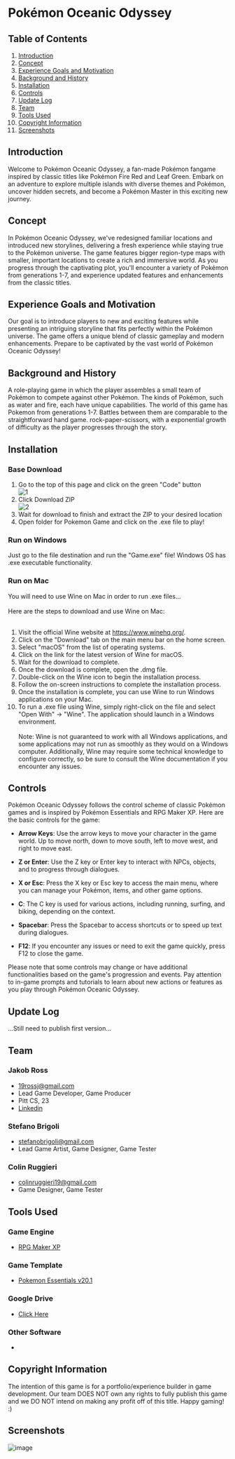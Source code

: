 # Pokémon Oceanic Odyssey
## Table of Contents
1. [Introduction](#introduction)
2. [Concept](#concept)
3. [Experience Goals and Motivation](#experience-goals-and-motivation)
4. [Background and History](#background-and-history)
5. [Installation](#installation)
6. [Controls](#controls)
7. [Update Log](#update-log)
8. [Team](#team)
9. [Tools Used](#tools-used)
10. [Copyright Information](#copyright-information)
11. [Screenshots](#screenshots)
## Introduction
Welcome to Pokémon Oceanic Odyssey, a fan-made Pokémon fangame inspired by classic titles like Pokémon Fire Red and Leaf Green. Embark on an adventure to explore multiple islands with diverse themes and Pokémon, uncover hidden secrets, and become a Pokémon Master in this exciting new journey.
## Concept
In Pokémon Oceanic Odyssey, we've redesigned familiar locations and introduced new storylines, delivering a fresh experience while staying true to the Pokémon universe. The game features bigger region-type maps with smaller, important locations to create a rich and immersive world. As you progress through the captivating plot, you'll encounter a variety of Pokémon from generations 1-7, and experience updated features and enhancements from the classic titles.
## Experience Goals and Motivation
Our goal is to introduce players to new and exciting features while presenting an intriguing storyline that fits perfectly within the Pokémon universe. The game offers a unique blend of classic gameplay and modern enhancements. Prepare to be captivated by the vast world of Pokémon Oceanic Odyssey!
## Background and History
A role-playing game in which the player assembles a small team of Pokémon to compete against other Pokémon. The kinds of Pokémon, such as water and fire, each have unique capabilities. The world of this game has Pokemon from generations 1-7. Battles between them are comparable to the straightforward hand game. rock-paper-scissors, with a exponential growth of difficulty as the player progresses through the story.
## Installation
### Base Download
1. Go to the top of this page and click on the green "Code" button<br />
![1](https://user-images.githubusercontent.com/91906368/225101651-25a36ea5-541d-4750-9935-a006390e30cd.png)
2. Click Download ZIP<br />
![2](https://user-images.githubusercontent.com/91906368/225102161-723d4e82-13c4-4f59-96b5-368003f36385.png)<br />
3. Wait for download to finish and extract the ZIP to your desired location
4. Open folder for Pokemon Game and click on the .exe file to play!
### Run on Windows
Just go to the file destination and run the "Game.exe" file! Windows OS has .exe executable functionality.
### Run on Mac
You will need to use Wine on Mac in order to run .exe files...<br><br>
Here are the steps to download and use Wine on Mac:
<br><br>
1. Visit the official Wine website at https://www.winehq.org/.
2. Click on the "Download" tab on the main menu bar on the home screen.
3. Select "macOS" from the list of operating systems.
4. Click on the link for the latest version of Wine for macOS.
5. Wait for the download to complete.
6. Once the download is complete, open the .dmg file.
7. Double-click on the Wine icon to begin the installation process.
8. Follow the on-screen instructions to complete the installation process.
9. Once the installation is complete, you can use Wine to run Windows applications on your Mac.
10. To run a .exe file using Wine, simply right-click on the file and select "Open With" -> "Wine". The application should launch in a Windows environment.<br><br>
Note: Wine is not guaranteed to work with all Windows applications, and some applications may not run as smoothly as they would on a Windows computer. Additionally, Wine may require some technical knowledge to configure correctly, so be sure to consult the Wine documentation if you encounter any issues.
## Controls
Pokémon Oceanic Odyssey follows the control scheme of classic Pokémon games and is inspired by Pokémon Essentials and RPG Maker XP. Here are the basic controls for the game:

- **Arrow Keys**: Use the arrow keys to move your character in the game world. Up to move north, down to move south, left to move west, and right to move east.

- **Z or Enter**: Use the Z key or Enter key to interact with NPCs, objects, and to progress through dialogues.

- **X or Esc**: Press the X key or Esc key to access the main menu, where you can manage your Pokémon, items, and other game options.

- **C**: The C key is used for various actions, including running, surfing, and biking, depending on the context.

- **Spacebar**: Press the Spacebar to access shortcuts or to speed up text during dialogues.

- **F12**: If you encounter any issues or need to exit the game quickly, press F12 to close the game.

Please note that some controls may change or have additional functionalities based on the game's progression and events. Pay attention to in-game prompts and tutorials to learn about new actions or features as you play through Pokémon Oceanic Odyssey.
## Update Log
...Still need to publish first version...
## Team
### Jakob Ross
* 19rossj@gmail.com
* Lead Game Developer, Game Producer
* Pitt CS, 23
* [Linkedin](https://www.linkedin.com/in/jakob-ross/)
### Stefano Brigoli
* stefanobrigoli@gmail.com
* Lead Game Artist, Game Designer, Game Tester
### Colin Ruggieri
* colinruggieri19@gmail.com
* Game Designer, Game Tester
## Tools Used
### Game Engine
* [RPG Maker XP](https://www.rpgmakerweb.com/products/rpg-maker-xp)
### Game Template
* [Pokemon Essentials v20.1](https://reliccastle.com/essentials/)
### Google Drive
* [Click Here](https://drive.google.com/drive/u/2/folders/1pePy7lGvIsyjhldElZUXZNlh0oPeWPqB)
### Other Software
* 
## Copyright Information
The intention of this game is for a portfolio/experience builder in game development. Our team DOES NOT own any rights to fully publish this game and we DO NOT intend on making any profit off of this title. Happy gaming! :)
## Screenshots
![image](https://user-images.githubusercontent.com/91906368/233270366-e969ca44-ee27-4541-9948-6248ed0879bd.png)

